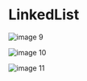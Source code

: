 # LinkedList
![image 9](https://user-images.githubusercontent.com/45378000/166584195-760e3f95-fbd8-44f1-b761-779ece6c4773.png)

![image 10](https://user-images.githubusercontent.com/45378000/166584198-7fdd491d-99e1-460e-8695-d3099a280765.png)

![image 11](https://user-images.githubusercontent.com/45378000/166587909-6ae82873-e16c-4ed1-97e0-49676c5bf66c.png)
